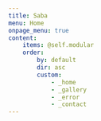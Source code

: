 ```yaml
---
title: Saba
menu: Home
onpage_menu: true
content:
    items: @self.modular
    order:
        by: default
        dir: asc
        custom:
            - _home
            - _gallery
            - _error
            - _contact
---
```

